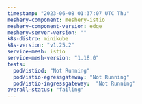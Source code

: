 ```yaml
---
timestamp: "2023-06-08 01:37:07 UTC Thu"
meshery-component: meshery-istio
meshery-component-version: edge
meshery-server-version: ""
k8s-distro: minikube
k8s-version: "v1.25.2"
service-mesh: istio
service-mesh-version: "1.18.0"
tests:
  pod/istiod: "Not Running"
  pod/istio-egressgateway: "Not Running"
  pod/istio-ingressgateway:  "Not Running"
overall-status: "failing"
---
```

